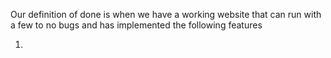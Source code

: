 <p> Our definition of done is when we have a working website that can run with a few to no bugs and 
 has implemented the following features </p>
 
 1. 
